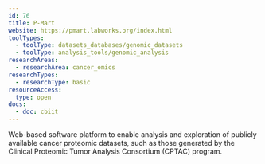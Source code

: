 ```yaml
---
id: 76
title: P-Mart
website: https://pmart.labworks.org/index.html
toolTypes:
  - toolType: datasets_databases/genomic_datasets
  - toolType: analysis_tools/genomic_analysis
researchAreas:
  - researchArea: cancer_omics
researchTypes:
  - researchType: basic
resourceAccess:
  type: open
docs:
  - doc: cbiit
---
```

Web-based software platform to enable analysis and exploration of publicly available cancer proteomic datasets, such as those generated by the Clinical Proteomic Tumor Analysis Consortium (CPTAC) program.
